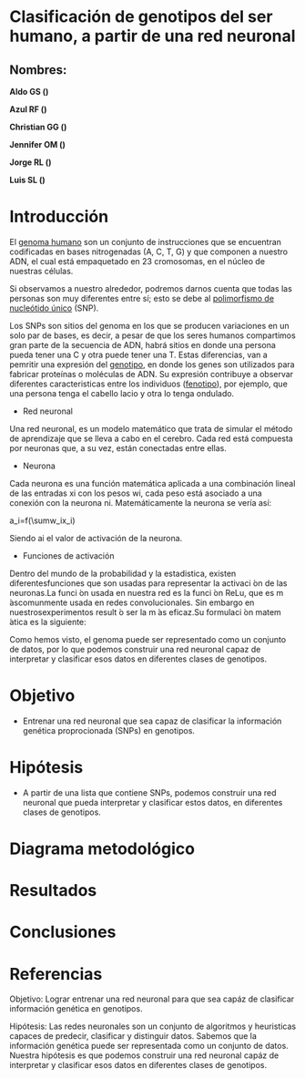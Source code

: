 # Clasificación de genotipos del ser humano, a partir de una red neuronal

## Nombres:

**Aldo GS ()**

**Azul RF ()**

**Christian GG ()**

**Jennifer OM ()**

**Jorge RL ()**

**Luis SL ()**

# Introducción

El [genoma humano](https://www.genome.gov/es/genetics-glossary/Genoma) son un conjunto de instrucciones que se encuentran codificadas en bases nitrogenadas (A, C, T, G) y que componen a nuestro ADN, el cual está empaquetado en 23 cromosomas, en el núcleo de nuestras células. 

Si observamos a nuestro alrededor, podremos darnos cuenta que todas las personas son muy diferentes entre sí; esto se debe al [polimorfismo de nucleótido único](https://www.genome.gov/es/genetics-glossary/Polimorfismos-de-nucleotido-%C3%BAnico) (SNP).

Los SNPs son sitios del genoma en los que se producen variaciones en un solo par de bases, es decir, a pesar de que los seres humanos compartimos gran parte de la secuencia de ADN, habrá sitios en donde una persona pueda tener una C y otra puede tener una T. Estas diferencias, van a pemritir una expresión del [genotipo](https://www.genome.gov/es/genetics-glossary/Genotipo#:~:text=Un%20genotipo%20es%20la%20colecci%C3%B3n,prote%C3%ADnas%20y%20mol%C3%A9culas%20de%20ARN), en donde los genes son utilizados para fabricar proteínas o moléculas de ADN. 
Su expresión contribuye a observar diferentes caracteristicas entre los individuos ([fenotipo](https://www.genome.gov/es/genetics-glossary/Fenotipo)), por ejemplo, que una persona tenga el cabello lacio y otra lo tenga ondulado. 

- Red neuronal

Una red neuronal, es un modelo matemático que trata de simular el método de aprendizaje que se lleva a cabo en el cerebro. Cada red está compuesta por neuronas que, a su vez, están conectadas entre ellas.

- Neurona

Cada neurona es una función matemática aplicada a una combinación lineal de las entradas xi con los pesos wi, cada peso está asociado a una conexión con la neurona ni. 
Matemáticamente la neurona se vería así:

a_i=f(\sumw_ix_i)

Siendo ai el valor de activación de la neurona.

- Funciones de activación

Dentro del mundo de la probabilidad y la estadistica, existen diferentesfunciones que son usadas para representar la activaci ́on de las neuronas.La funci ́on usada en nuestra red es la funci ́on ReLu, que es m ́ascomunmente usada en redes convolucionales.  Sin embargo en nuestrosexperimentos result ́o ser la m ́as eficaz.Su formulaci ́on matem ́atica es la siguiente:


Como hemos visto, el genoma puede ser representado como un conjunto de datos, por lo que podemos construir una red neuronal capaz de interpretar y clasificar esos datos en diferentes clases de genotipos.



# Objetivo

- Entrenar una red neuronal que sea capaz de clasificar la información genética proprocionada (SNPs) en genotipos.

# Hipótesis

- A partir de una lista que contiene SNPs, podemos construir una red neuronal que pueda interpretar y clasificar estos datos, en diferentes clases de genotipos.

# Diagrama metodológico

# Resultados

# Conclusiones

# Referencias 


Objetivo: Lograr entrenar una red neuronal para que sea capáz de clasificar información genética en genotipos.

Hipótesis: Las redes neuronales son un conjunto de algoritmos y heuristicas capaces de predecir, clasificar y distinguir datos. Sabemos que la información genética puede ser representada como un conjunto de datos. Nuestra hipótesis es que podemos construir una red neuronal capáz de interpretar y clasificar esos datos en diferentes clases de genotipos.
